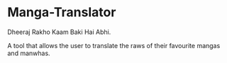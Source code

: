# Manga-Translator
Dheeraj Rakho Kaam Baki Hai Abhi.

A tool that allows the user to translate the raws of their favourite mangas and manwhas.
